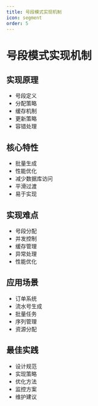 ```yaml
---
title: 号段模式实现机制
icon: segment
order: 5
---
```


# 号段模式实现机制

## 实现原理
- 号段定义
- 分配策略
- 缓存机制
- 更新策略
- 容错处理

## 核心特性
- 批量生成
- 性能优化
- 减少数据库访问
- 平滑过渡
- 易于实现

## 实现难点
- 号段分配
- 并发控制
- 缓存管理
- 异常处理
- 性能优化

## 应用场景
- 订单系统
- 流水号生成
- 批量任务
- 序列管理
- 资源分配

## 最佳实践
- 设计规范
- 实现策略
- 优化方法
- 监控方案
- 维护建议
